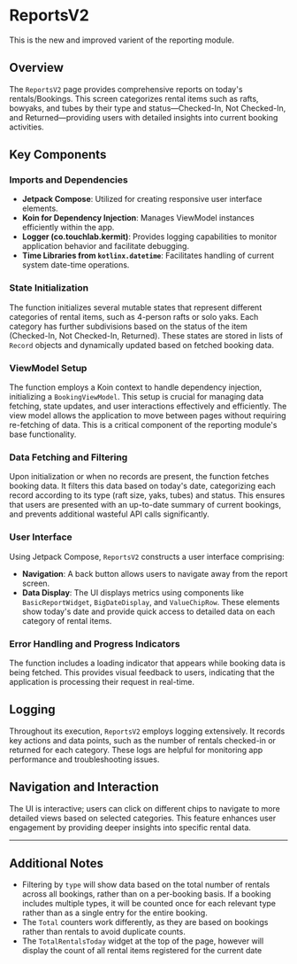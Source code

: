 # ReportsV2

This is the new and improved varient of the reporting module. 

## Overview

The `ReportsV2` page provides comprehensive reports on today's rentals/Bookings. This screen categorizes rental items such as rafts, bowyaks, and tubes by their type and status—Checked-In, Not Checked-In, and Returned—providing users with detailed insights into current booking activities.

## Key Components

### Imports and Dependencies
- **Jetpack Compose**: Utilized for creating responsive user interface elements.
- **Koin for Dependency Injection**: Manages ViewModel instances efficiently within the app.
- **Logger (co.touchlab.kermit)**: Provides logging capabilities to monitor application behavior and facilitate debugging.
- **Time Libraries from `kotlinx.datetime`**: Facilitates handling of current system date-time operations.

### State Initialization
The function initializes several mutable states that represent different categories of rental items, such as 4-person rafts or solo yaks. Each category has further subdivisions based on the status of the item (Checked-In, Not Checked-In, Returned). These states are stored in lists of `Record` objects and dynamically updated based on fetched booking data.

### ViewModel Setup
The function employs a Koin context to handle dependency injection, initializing a `BookingViewModel`. This setup is crucial for managing data fetching, state updates, and user interactions effectively and efficiently. The view model allows the application to move between pages without requiring re-fetching of data. This is a critical component of the reporting module's base functionality. 

### Data Fetching and Filtering
Upon initialization or when no records are present, the function fetches booking data. It filters this data based on today's date, categorizing each record according to its type (raft size, yaks, tubes) and status. This ensures that users are presented with an up-to-date summary of current bookings, and prevents additional wasteful API calls significantly.

### User Interface
Using Jetpack Compose, `ReportsV2` constructs a user interface comprising:
- **Navigation**: A back button allows users to navigate away from the report screen.
- **Data Display**: The UI displays metrics using components like `BasicReportWidget`, `BigDateDisplay`, and `ValueChipRow`. These elements show today's date and provide quick access to detailed data on each category of rental items.

### Error Handling and Progress Indicators
The function includes a loading indicator that appears while booking data is being fetched. This provides visual feedback to users, indicating that the application is processing their request in real-time.

## Logging
Throughout its execution, `ReportsV2` employs logging extensively. It records key actions and data points, such as the number of rentals checked-in or returned for each category. These logs are helpful for monitoring app performance and troubleshooting issues.

## Navigation and Interaction
The UI is interactive; users can click on different chips to navigate to more detailed views based on selected categories. This feature enhances user engagement by providing deeper insights into specific rental data.

--- 
## Additional Notes  
- Filtering by `type` will show data based on the total number of rentals across all bookings, rather than on a per-booking basis. If a booking includes multiple types, it will be counted once for each relevant type rather than as a single entry for the entire booking.  
- The `Total` counters work differently, as they are based on bookings rather than rentals to avoid duplicate counts.
- The `TotalRentalsToday` widget at the top of the page, however will display the count of all rental items registered for the current date
